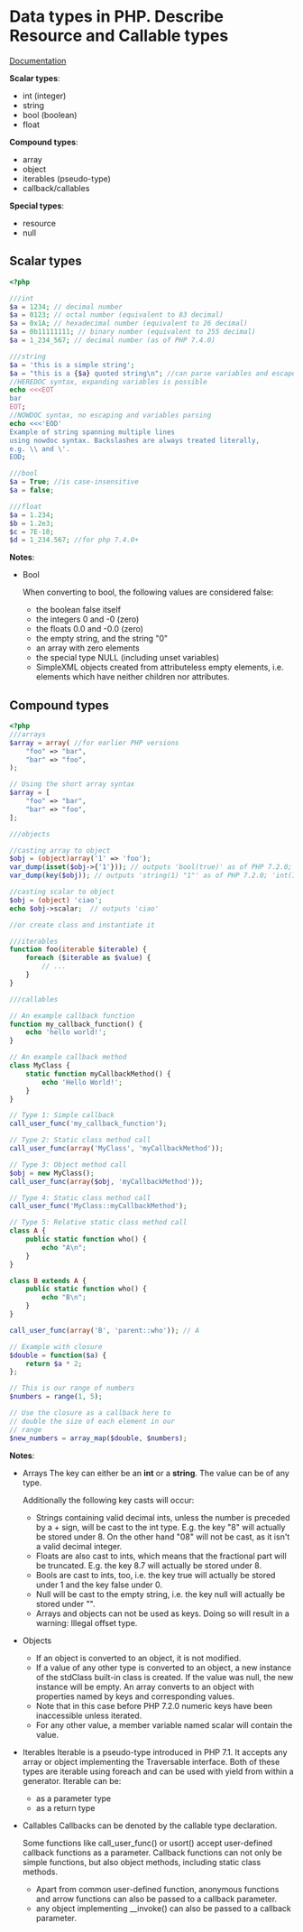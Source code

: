 # Data types in PHP. Describe Resource and Callable types

[Documentation](https://www.php.net/manual/en/language.types.php)

__Scalar types__:
- int (integer)
- string
- bool (boolean)
- float

__Compound types__:
- array
- object
- iterables (pseudo-type)
- callback/callables

__Special types__:
- resource
- null

## Scalar types

```php
<?php

///int
$a = 1234; // decimal number
$a = 0123; // octal number (equivalent to 83 decimal)
$a = 0x1A; // hexadecimal number (equivalent to 26 decimal)
$a = 0b11111111; // binary number (equivalent to 255 decimal)
$a = 1_234_567; // decimal number (as of PHP 7.4.0)

///string
$a = 'this is a simple string';
$a = "this is a {$a} quoted string\n"; //can parse variables and escape sequences 
//HEREDOC syntax, expanding variables is possible
echo <<<EOT
bar
EOT;
//NOWDOC syntax, no escaping and variables parsing
echo <<<'EOD'
Example of string spanning multiple lines
using nowdoc syntax. Backslashes are always treated literally,
e.g. \\ and \'.
EOD;

///bool
$a = True; //is case-insensitive
$a = false;

///float
$a = 1.234; 
$b = 1.2e3; 
$c = 7E-10;
$d = 1_234.567; //for php 7.4.0+

```

__Notes__:

* Bool

	When converting to bool, the following values are considered false:
	
	- the boolean false itself
	- the integers 0 and -0 (zero)
	- the floats 0.0 and -0.0 (zero)
	- the empty string, and the string "0"
	- an array with zero elements
	- the special type NULL (including unset variables)
	- SimpleXML objects created from attributeless empty elements, i.e. elements which have neither children nor attributes.

## Compound types

```php
<?php
///arrays
$array = array( //for earlier PHP versions
    "foo" => "bar",
    "bar" => "foo",
);

// Using the short array syntax 
$array = [
    "foo" => "bar",
    "bar" => "foo",
];

///objects

//casting array to object
$obj = (object)array('1' => 'foo');
var_dump(isset($obj->{'1'})); // outputs 'bool(true)' as of PHP 7.2.0; 'bool(false)' previously
var_dump(key($obj)); // outputs 'string(1) "1"' as of PHP 7.2.0; 'int(1)' previously

//casting scalar to object
$obj = (object) 'ciao';
echo $obj->scalar;  // outputs 'ciao'

//or create class and instantiate it

///iterables
function foo(iterable $iterable) {
    foreach ($iterable as $value) {
        // ...
    } 
}

///callables

// An example callback function
function my_callback_function() {
    echo 'hello world!';
}

// An example callback method
class MyClass {
    static function myCallbackMethod() {
        echo 'Hello World!';
    }
}

// Type 1: Simple callback
call_user_func('my_callback_function');

// Type 2: Static class method call
call_user_func(array('MyClass', 'myCallbackMethod'));

// Type 3: Object method call
$obj = new MyClass();
call_user_func(array($obj, 'myCallbackMethod'));

// Type 4: Static class method call
call_user_func('MyClass::myCallbackMethod');

// Type 5: Relative static class method call
class A {
    public static function who() {
        echo "A\n";
    }
}

class B extends A {
    public static function who() {
        echo "B\n";
    }
}

call_user_func(array('B', 'parent::who')); // A

// Example with closure
$double = function($a) {
    return $a * 2;
};

// This is our range of numbers
$numbers = range(1, 5);

// Use the closure as a callback here to
// double the size of each element in our
// range
$new_numbers = array_map($double, $numbers);


```

__Notes__:

* Arrays
	The key can either be an **int** or a **string**. The value can be of any type.

	Additionally the following key casts will occur:

	- Strings containing valid decimal ints, 
	unless the number is preceded by a + sign, will be cast to the int type. E.g. the key "8" will actually be stored under 8. On the other hand "08" will not be cast, as it isn't a valid decimal integer.
	- Floats are also cast to ints, which means that the fractional part will be truncated. 
	E.g. the key 8.7 will actually be stored under 8.
	- Bools are cast to ints, too, i.e. the key true will
	 actually be stored under 1 and the key false under 0.
	- Null will be cast to the empty string, i.e. the key null will actually be stored under "".
	- Arrays and objects can not be used as keys. 
	Doing so will result in a warning: Illegal offset type.
	
* Objects
	- If an object is converted to an object, it is not modified. 
	- If a value of any other type is converted to an object, 
	a new instance of the stdClass built-in class is created. 
	If the value was null, the new instance will be empty. 
	An array converts to an object with properties named 
	by keys and corresponding values. 
	- Note that in this case before PHP 7.2.0 numeric keys have been inaccessible unless iterated.
	- For any other value, a member variable named scalar will contain the value.
	
* Iterables
	Iterable is a pseudo-type introduced in PHP 7.1. 
	It accepts any array or object implementing the Traversable interface. 
	Both of these types are iterable using foreach and can be used with yield from within a generator.
	Iterable can be:
	- as a parameter type
	- as a return type
	
* Callables
	Callbacks can be denoted by the callable type declaration.
    
    Some functions like call_user_func() or usort() 
    accept user-defined callback functions as a parameter. 
    Callback functions can not only be simple functions, 
    but also object methods, including static class methods.
    
    - Apart from common user-defined function, 
    anonymous functions and arrow functions can also be passed to a callback parameter.
    - any object implementing __invoke() can also be passed to a callback parameter.